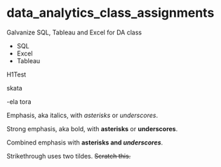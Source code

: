 # data_analytics_class_assignments
Galvanize SQL, Tableau and Excel for DA class
- SQL
- Excel
- Tableau

H1Test



skata


-ela tora

Emphasis, aka italics, with *asterisks* or _underscores_.

Strong emphasis, aka bold, with **asterisks** or __underscores__.

Combined emphasis with **asterisks and _underscores_**.

Strikethrough uses two tildes. ~~Scratch this.~~